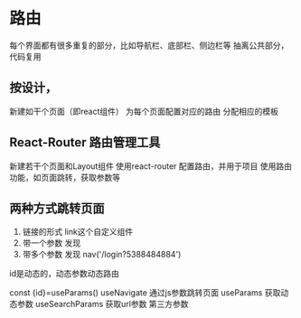 # 路由
每个界面都有很多重复的部分，比如导航栏、底部栏、侧边栏等
抽离公共部分，代码复用

## 按设计，
新建如干个页面（即react组件）
为每个页面配置对应的路由
分配相应的模板

## React-Router 路由管理工具
新建若干个页面和Layout组件
使用react-router 配置路由，并用于项目
使用路由功能，如页面跳转，获取参数等

## 两种方式跳转页面
1. 链接的形式 link这个自定义组件
2. 带一个参数   <Link to='/discover?534534'>发现</Link>
3. 带多个参数   <Link to='/discover?534534&name=张三'>发现</Link>
 nav('/login?5388484884')

 id是动态的，动态参数动态路由

 const {id}=useParams()
 useNavigate 通过js参数跳转页面
 useParams 获取动态参数
 useSearchParams 获取url参数 
 第三方参数